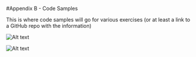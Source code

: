 #Appendix B - Code Samples

This is where code samples will go for various exercises (or at least a link to a GitHub repo with the information)



![Alt text](/path/to/img.jpg)

![Alt text](/path/to/img.jpg "Optional title")